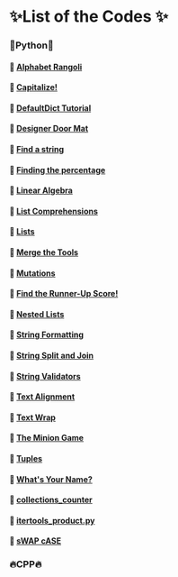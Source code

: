 # :sparkles:List of the Codes :sparkles:
### :rocket:Python:rocket:
#### :pushpin: [Alphabet Rangoli](https://www.hackerrank.com/challenges/alphabet-rangoli/problem)
#### :pushpin: [Capitalize!](https://www.hackerrank.com/challenges/capitalize/problem)
#### :pushpin: [DefaultDict Tutorial](https://www.hackerrank.com/challenges/defaultdict-tutorial/problem)
#### :pushpin: [Designer Door Mat](https://www.hackerrank.com/challenges/designer-door-mat/problem)
#### :pushpin: [Find a string](https://www.hackerrank.com/challenges/find-a-string/problem)
#### :pushpin: [Finding the percentage](https://www.hackerrank.com/challenges/finding-the-percentage/problem)
#### :pushpin: [Linear Algebra](https://www.hackerrank.com/challenges/np-linear-algebra/problem)
#### :pushpin: [List Comprehensions](https://www.hackerrank.com/challenges/list-comprehensions/problem)
#### :pushpin: [Lists](https://www.hackerrank.com/challenges/python-lists/problem)
#### :pushpin: [Merge the Tools](https://www.hackerrank.com/challenges/merge-the-tools/problem)
#### :pushpin: [Mutations](https://www.hackerrank.com/challenges/python-mutations/problem)
#### :pushpin: [Find the Runner-Up Score!](https://www.hackerrank.com/challenges/find-second-maximum-number-in-a-list/problem)
#### :pushpin: [Nested Lists](https://www.hackerrank.com/challenges/nested-list/problem)
#### :pushpin: [String Formatting](https://www.hackerrank.com/challenges/python-string-formatting/problem)
#### :pushpin: [String Split and Join](https://www.hackerrank.com/challenges/python-string-split-and-join/problem)
#### :pushpin: [String Validators](https://www.hackerrank.com/challenges/string-validators/problem)
#### :pushpin: [Text Alignment](https://www.hackerrank.com/challenges/text-alignment/problem)
#### :pushpin: [Text Wrap](https://www.hackerrank.com/challenges/text-wrap/problem)
#### :pushpin: [The Minion Game](https://www.hackerrank.com/challenges/the-minion-game/problem)
#### :pushpin: [Tuples](https://www.hackerrank.com/challenges/python-tuples/problem)
#### :pushpin: [What's Your Name?](https://www.hackerrank.com/challenges/whats-your-name/problem)
#### :pushpin: [collections_counter](https://www.hackerrank.com/challenges/collections-counter/problem)
#### :pushpin: [itertools_product.py](https://www.hackerrank.com/challenges/swap-case/problem)
#### :pushpin: [sWAP cASE](https://www.hackerrank.com/challenges/itertools-product/problem)
### :fire:CPP:fire:
